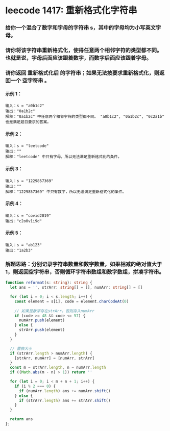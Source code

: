 # leecode 1417: 重新格式化字符串

### 给你一个混合了数字和字母的字符串 s，其中的字母均为小写英文字母。

### 请你将该字符串重新格式化，使得任意两个相邻字符的类型都不同。也就是说，字母后面应该跟着数字，而数字后面应该跟着字母。

### 请你返回 重新格式化后 的字符串；如果无法按要求重新格式化，则返回一个 空字符串 。

#### 示例 1：
```
输入：s = "a0b1c2"
输出："0a1b2c"
解释："0a1b2c" 中任意两个相邻字符的类型都不同。 "a0b1c2", "0a1b2c", "0c2a1b" 也是满足题目要求的答案。
```
#### 示例 2：
```
输入：s = "leetcode"
输出：""
解释："leetcode" 中只有字母，所以无法满足重新格式化的条件。
```
#### 示例 3：
```
输入：s = "1229857369"
输出：""
解释："1229857369" 中只有数字，所以无法满足重新格式化的条件。
```
#### 示例 4：
```
输入：s = "covid2019"
输出："c2o0v1i9d"
```
#### 示例 5：
```
输入：s = "ab123"
输出："1a2b3"
```

### 解题思路：分别记录字符串数量和数字数量，如果相减的绝对值大于1，则返回空字符串，否则循环字符串数组和数字数组，拼凑字符串。
```ts
function reformat(s: string): string {
  let ans = '', strArr: string[] = [], numArr: string[] = []

  for (let i = 0; i < s.length; i++) {
    const element = s[i], code = element.charCodeAt(0)
    
    // 如果是数字存在strArr，否则存入numArr
    if (code >= 48 && code <= 57) {
      numArr.push(element)
    } else {
      strArr.push(element)
    }
  }

  // 置换大小
  if (strArr.length > numArr.length) {
    [strArr, numArr] = [numArr, strArr]
  }
  const m = strArr.length, n = numArr.length
  if ((Math.abs(m - n) > 1)) return ''

  for (let i = 0; i < m + n + 1; i++) {
    if (i % 2 === 0) {
      if (numArr.length) ans += numArr.shift()
    } else {
      if (strArr.length) ans += strArr.shift()
    }
  }

  return ans
};
```